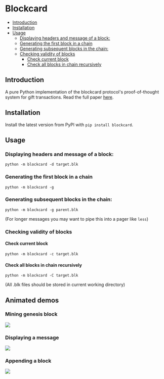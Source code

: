 # Blockcard



  - [ Introduction](#introduction)
  - [ Installation](#installation)
  - [ Usage](#usage)
    - [ Displaying headers and message of a block:](#displaying-headers-and-metadata-of-a-block)
    - [ Generating the first block in a chain](#generating-the-first-block-in-a-chain)
    - [ Generating subsequent blocks in the chain:](#generating-subsequent-blocks-in-the-chain)
    - [ Checking validity of blocks](#checking-validity-of-blocks)
      - [ Check current block](#check-current-block)
      - [ Check all blocks in chain recursively](#check-all-blocks-in-chain-recursively)

## Introduction
A pure Python implementation of the blockcard protocol's proof-of-thought system for gift transactions. Read the full paper [here](https://drive.google.com/file/d/1R2kP6jt5FqH2T9jSR1icVfcJkdFsLUht/view?usp=sharing).

## Installation

Install the latest version from PyPI with `pip install blockcard`.

## Usage

### Displaying headers and message of a block:

`python -m blockcard -d target.blk`

### Generating the first block in a chain

`python -m blockcard -g`

### Generating subsequent blocks in the chain:

`python -m blockcard -g parent.blk`

(For longer messages you may want to pipe this into a pager like `less`)

### Checking validity of blocks

#### Check current block

`python -m blockcard -c target.blk`

#### Check all blocks in chain recursively

`python -m blockcard -C target.blk`

(All .blk files should be stored in current working directory)

## Animated demos

### Mining genesis block
![](https://chriskw.xyz/images/blockcard/0.svg)

### Displaying a message
![](https://chriskw.xyz/images/blockcard/1.svg)

### Appending a block
![](https://chriskw.xyz/images/blockcard/2.svg)
